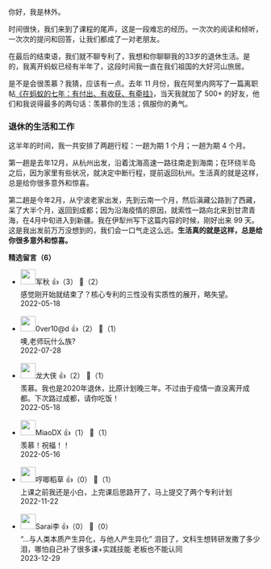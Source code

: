你好，我是林外。

时间很快，我们来到了课程的尾声，这是一段难忘的经历。一次次的阅读和倾听，一次次的提问和回答，让我们都成了一对老朋友。

在最后的结束语，我们就不聊专利了，我想和你聊聊我的33岁的退休生活。是的，我离开蚂蚁已经有半年了，这段时间我一直在我们祖国的大好河山旅居。

是不是会很羡慕？我猜，应该有一点。去年 11 月份，我在阿里内网写了一篇离职帖[《在蚂蚁的七年：有付出、有收获、有牵挂》](https://mp.weixin.qq.com/s?__biz=Mzg5ODU1NDk4Mw%3D%3D&mid=2247485229&idx=1&sn=9ab387454e67a8709e2da2e23af4db6e&chksm=c0618a25f7160333791ae18d5aadf6d1a34040bb295b7d5dea709a021efb00112bfe3f784c99&token=1525604838&lang=zh_CN#rd)，当天我就加了 500+ 的好友，他们和我说得最多的两句话：羡慕你的生活；佩服你的勇气。

### 退休的生活和工作

这半年的时间，我一共安排了两趟行程：一趟为期 1 个月；一趟为期 4 个月。

第一趟是去年12月，从杭州出发，沿着沈海高速一路往南走到海南；在环绕半岛之后，因为家里有些状况，就决定中断行程，提前返回杭州。生活真的就是这样，总是给你很多意外和惊喜。

第二趟是今年2月，从宁波老家出发，先到云南一个月，然后滇藏公路到了西藏，呆了大半个月，返回到成都；因为沿海疫情的原因，就索性一路向北来到甘肃青海，在4月中旬进入到新疆。我在伊犁州写下这篇内容的时候，刚好出来 99 天。这是我出发前万万没想到的，我们会一口气走这么远。**生活真的就是这样，总是给你很多意外和惊喜。**
<div><strong>精选留言（6）</strong></div><ul>
<li><img src="https://static001.geekbang.org/account/avatar/00/10/e9/e8/31df61df.jpg" width="30px"><span>军秋</span> 👍（3） 💬（2）<div>感觉刚开始就结束了？核心专利的三性没有实质性的展开，略失望。</div>2022-05-18</li><br/><li><img src="https://static001.geekbang.org/account/avatar/00/17/f3/2d/1a5f7542.jpg" width="30px"><span>0ver10@d</span> 👍（2） 💬（1）<div>噢,老师玩什么族?</div>2022-07-28</li><br/><li><img src="https://static001.geekbang.org/account/avatar/00/1d/85/fe/e798aa07.jpg" width="30px"><span>龙大侠</span> 👍（2） 💬（1）<div>羡慕。我也是2020年退休，比原计划晚三年。不过由于疫情一直没离开成都。下次路过成都，请你吃饭！</div>2022-05-18</li><br/><li><img src="https://static001.geekbang.org/account/avatar/00/1e/74/ea/9930db83.jpg" width="30px"><span>MiaoDX</span> 👍（1） 💬（1）<div>羡慕！祝福！！</div>2022-05-16</li><br/><li><img src="https://static001.geekbang.org/account/avatar/00/31/3d/a0/03c03dd9.jpg" width="30px"><span>哼唧稻草</span> 👍（0） 💬（1）<div>上课之前我还是小白，上完课后思路开了，马上提交了两个专利计划</div>2022-11-22</li><br/><li><img src="https://static001.geekbang.org/account/avatar/00/17/9b/52/cb97162e.jpg" width="30px"><span>Sarai李</span> 👍（0） 💬（0）<div>“...与人类本质产生异化，与他人产生异化” 泪目了，文科生想转研发撒了多少泪，哪怕自己补了很多课+实践技能 老板也不能认同</div>2023-12-29</li><br/>
</ul>